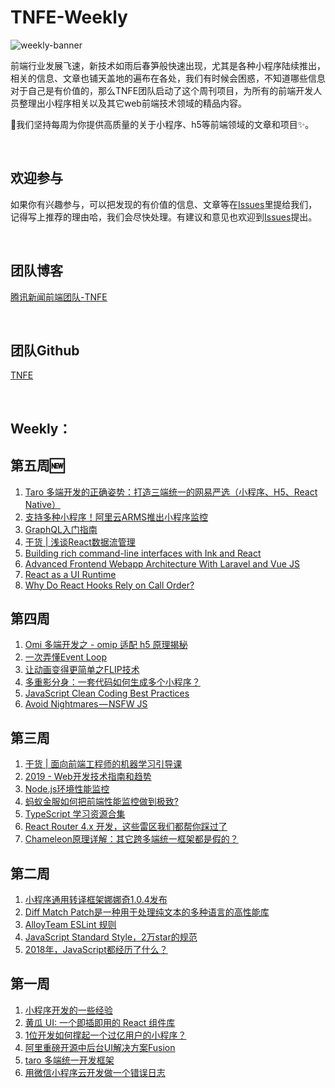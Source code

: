 # TNFE-Weekly

![weekly-banner](https://raw.githubusercontent.com/Tnfe/TNFE-Weekly/master/assets/weekly-banner.png "weekly-banner")

前端行业发展飞速，新技术如雨后春笋般快速出现，尤其是各种小程序陆续推出，相关的信息、文章也铺天盖地的遍布在各处，我们有时候会困惑，不知道哪些信息对于自己是有价值的，那么TNFE团队启动了这个周刊项目，为所有的前端开发人员整理出小程序相关以及其它web前端技术领域的精品内容。

:honeybee:我们坚持每周为你提供高质量的关于小程序、h5等前端领域的文章和项目:sparkles:。

<br />

## 欢迎参与

如果你有兴趣参与，可以把发现的有价值的信息、文章等在[Issues](https://github.com/Tnfe/TNFE-Weekly/issues)里提给我们，记得写上推荐的理由哈，我们会尽快处理。有建议和意见也欢迎到[Issues](https://github.com/Tnfe/TNFE-Weekly/issues)提出。

<br />

## 团队博客

[腾讯新闻前端团队-TNFE](https://segmentfault.com/blog/tnfe)

<br />

## 团队Github

[TNFE](https://github.com/Tnfe)

<br />

## Weekly：

## 第五周:new:

1. [Taro 多端开发的正确姿势：打造三端统一的网易严选（小程序、H5、React Native）](https://mp.weixin.qq.com/s/zZYQHNS3fBH_PpcNF8T1aQ)
2. [支持多种小程序！阿里云ARMS推出小程序监控](https://mp.weixin.qq.com/s/HkSzum3JoK8K7HNivNw6_g)
3. [GraphQL入门指南](https://mp.weixin.qq.com/s/Cx3xxPbqhb_Zx7mjyS3Tyg)
4. [干货 | 浅谈React数据流管理](https://mp.weixin.qq.com/s/ii6H6mhe2OAUf7RquVxN8g)
5. [Building rich command-line interfaces with Ink and React](https://vadimdemedes.com/posts/building-rich-command-line-interfaces-with-ink-and-react)
6. [Advanced Frontend Webapp Architecture With Laravel and Vue JS](https://morioh.com/p/37e58768c22e/advanced-frontend-webapp-architecture-with-laravel-and-vue-js)
7. [React as a UI Runtime](https://overreacted.io/react-as-a-ui-runtime/)
8. [Why Do React Hooks Rely on Call Order?](https://overreacted.io/why-do-hooks-rely-on-call-order/)

## 第四周

1. [Omi 多端开发之 - omip 适配 h5 原理揭秘](https://developers.weixin.qq.com/community/develop/article/doc/0002c4a1ba83684b8d380800756c13?from=groupmessage&isappinstalled=0)
2. [一次弄懂Event Loop](https://juejin.im/post/5c3d8956e51d4511dc72c200?utm_source=gold_browser_extension&from=timeline&isappinstalled=0)
3. [让动画变得更简单之FLIP技术](https://mp.weixin.qq.com/s/pxgOJTtnIRKNn7Rx-2oBrg)
4. [多重影分身：一套代码如何生成多个小程序？](https://mp.weixin.qq.com/s/CQLGBb18iKe1k-5XxNfaJA)
5. [JavaScript Clean Coding Best Practices](https://blog.risingstack.com/javascript-clean-coding-best-practices-node-js-at-scale/)
6. [Avoid Nightmares — NSFW JS](https://shift.infinite.red/avoid-nightmares-nsfw-js-ab7b176978b1)

## 第三周
1. [干货 | 面向前端工程师的机器学习引导课](https://cloud.tencent.com/developer/article/1157062)
2. [2019 - Web开发技术指南和趋势](https://segmentfault.com/a/1190000017483325)
3. [Node.js环境性能监控](https://juejin.im/post/5c71324b6fb9a049d37fbb7c)
4. [蚂蚁金服如何把前端性能监控做到极致?](https://mp.weixin.qq.com/s/pqFhhb5u6w7gmUutilH5xQ)
5. [TypeScript 学习资源合集](https://juejin.im/entry/5b9e4a135188255c3a2d3695)
6. [React Router 4.x 开发，这些雷区我们都帮你踩过了](https://juejin.im/entry/5b50518bf265da0f6436c34a)
7. [Chameleon原理详解：其它跨多端统一框架都是假的？](https://mp.weixin.qq.com/s/F8ernZ57jseKNJgwGopNxg)

## 第二周
1. [小程序通用转译框架娜娜奇1.0.4发布](https://zhuanlan.zhihu.com/p/53592174)
2. [Diff Match Patch是一种用于处理纯文本的多种语言的高性能库](https://github.com/google/diff-match-patch)
3. [AlloyTeam ESLint 规则](https://github.com/AlloyTeam/eslint-config-alloy)
4. [JavaScript Standard Style，2万star的规范](https://juejin.im/post/5c248f0ff265da611c270815)
5. [2018年，JavaScript都经历了什么？](https://juejin.im/entry/5c217c85f265da617265809e)

## 第一周
1. [小程序开发的一些经验](https://zhuanlan.zhihu.com/p/25126957)
2. [黄瓜 UI: 一个即插即用的 React 组件库](https://juejin.im/post/5c233564e51d455d382ebeaa)
3. [1位开发如何撑起一个过亿用户的小程序？](https://juejin.im/post/5c248f0ff265da611c270815)
4. [阿里重磅开源中后台UI解决方案Fusion](https://fusion.design/)
5. [taro 多端统一开发框架](https://github.com/NervJS/taro)
6. [用微信小程序云开发做一个错误日志](http://www.wxapp-union.com/article-4785-1.html)